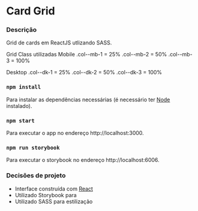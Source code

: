 # Card Grid

### Descrição

Grid de cards em ReactJS utlizando SASS.

Grid Class utilizadas
Mobile
  .col--mb-1 = 25%
  .col--mb-2 = 50%
  .col--mb-3 = 100%

Desktop
  .col--dk-1 = 25%
  .col--dk-2 = 50%
  .col--dk-3 = 100%

### `npm install`

Para instalar as dependências necessárias (é necessário ter [Node](https://nodejs.org/en/) instalado).

### `npm start`

Para executar o app no endereço http://localhost:3000.

### `npm run storybook`

Para executar o storybook no endereço http://localhost:6006.

### Decisões de projeto

- Interface construída com [React](https://reactjs.org/)
- Utilizado Storybook para 
- Utilizado SASS para estilização
